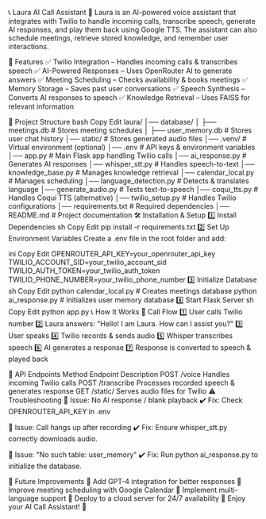 📞 Laura AI Call Assistant
🚀 Laura is an AI-powered voice assistant that integrates with Twilio to handle incoming calls, transcribe speech, generate AI responses, and play them back using Google TTS. The assistant can also schedule meetings, retrieve stored knowledge, and remember user interactions.

📜 Features
✅ Twilio Integration – Handles incoming calls & transcribes speech
✅ AI-Powered Responses – Uses OpenRouter AI to generate answers
✅ Meeting Scheduling – Checks availability & books meetings
✅ Memory Storage – Saves past user conversations
✅ Speech Synthesis – Converts AI responses to speech
✅ Knowledge Retrieval – Uses FAISS for relevant information

📂 Project Structure
bash
Copy
Edit
laura/
│── database/
│   ├── meetings.db        # Stores meeting schedules
│   ├── user_memory.db     # Stores user chat history
│── static/                 # Stores generated audio files
│── .venv/                  # Virtual environment (optional)
│── .env                    # API keys & environment variables
│── app.py                  # Main Flask app handling Twilio calls
│── ai_response.py          # Generates AI responses
│── whisper_stt.py          # Handles speech-to-text
│── knowledge_base.py       # Manages knowledge retrieval
│── calendar_local.py       # Manages scheduling
│── language_detection.py   # Detects & translates language
│── generate_audio.py       # Tests text-to-speech
│── coqui_tts.py            # Handles Coqui TTS (alternative)
│── twilio_setup.py         # Handles Twilio configurations
│── requirements.txt        # Required dependencies
│── README.md               # Project documentation
🛠️ Installation & Setup
1️⃣ Install Dependencies
sh
Copy
Edit
pip install -r requirements.txt
2️⃣ Set Up Environment Variables
Create a .env file in the root folder and add:

ini
Copy
Edit
OPENROUTER_API_KEY=your_openrouter_api_key
TWILIO_ACCOUNT_SID=your_twilio_account_sid
TWILIO_AUTH_TOKEN=your_twilio_auth_token
TWILIO_PHONE_NUMBER=your_twilio_phone_number
3️⃣ Initialize Database
sh
Copy
Edit
python calendar_local.py  # Creates meetings database
python ai_response.py     # Initializes user memory database
4️⃣ Start Flask Server
sh
Copy
Edit
python app.py
📞 How It Works
🚀 Call Flow
1️⃣ User calls Twilio number
2️⃣ Laura answers: "Hello! I am Laura. How can I assist you?"
3️⃣ User speaks
4️⃣ Twilio records & sends audio
5️⃣ Whisper transcribes speech
6️⃣ AI generates a response
7️⃣ Response is converted to speech & played back

🔗 API Endpoints
Method	Endpoint	Description
POST	/voice	Handles incoming Twilio calls
POST	/transcribe	Processes recorded speech & generates response
GET	/static/<filename>	Serves audio files for Twilio
⚠️ Troubleshooting
🔴 Issue: No AI response / blank playback
✔️ Fix: Check OPENROUTER_API_KEY in .env

🔴 Issue: Call hangs up after recording
✔️ Fix: Ensure whisper_stt.py correctly downloads audio.

🔴 Issue: "No such table: user_memory"
✔️ Fix: Run python ai_response.py to initialize the database.

📌 Future Improvements
🔹 Add GPT-4 integration for better responses
🔹 Improve meeting scheduling with Google Calendar
🔹 Implement multi-language support
🔹 Deploy to a cloud server for 24/7 availability
🎉 Enjoy your AI Call Assistant! 🚀
